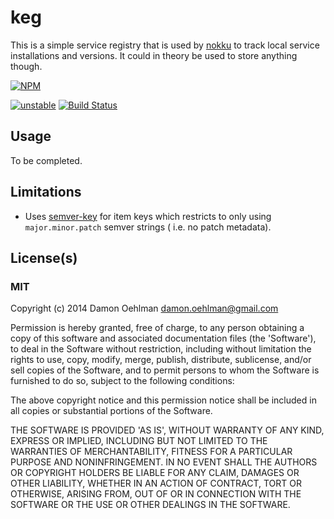 # keg

This is a simple service registry that is used by
[nokku](https://github.com/DamonOehlman/nokku) to track local service
installations and versions.  It could in theory be used to store anything
though.


[![NPM](https://nodei.co/npm/keg.png)](https://nodei.co/npm/keg/)

[![unstable](https://img.shields.io/badge/stability-unstable-yellowgreen.svg)](https://github.com/badges/stability-badges) [![Build Status](https://img.shields.io/travis/DamonOehlman/keg.svg?branch=master)](https://travis-ci.org/DamonOehlman/keg) 

## Usage

To be completed.

## Limitations

- Uses [semver-key](https://github.com/DamonOehlman/semver-key) for item
  keys which restricts to only using `major.minor.patch` semver strings (
  i.e. no patch metadata).

## License(s)

### MIT

Copyright (c) 2014 Damon Oehlman <damon.oehlman@gmail.com>

Permission is hereby granted, free of charge, to any person obtaining
a copy of this software and associated documentation files (the
'Software'), to deal in the Software without restriction, including
without limitation the rights to use, copy, modify, merge, publish,
distribute, sublicense, and/or sell copies of the Software, and to
permit persons to whom the Software is furnished to do so, subject to
the following conditions:

The above copyright notice and this permission notice shall be
included in all copies or substantial portions of the Software.

THE SOFTWARE IS PROVIDED 'AS IS', WITHOUT WARRANTY OF ANY KIND,
EXPRESS OR IMPLIED, INCLUDING BUT NOT LIMITED TO THE WARRANTIES OF
MERCHANTABILITY, FITNESS FOR A PARTICULAR PURPOSE AND NONINFRINGEMENT.
IN NO EVENT SHALL THE AUTHORS OR COPYRIGHT HOLDERS BE LIABLE FOR ANY
CLAIM, DAMAGES OR OTHER LIABILITY, WHETHER IN AN ACTION OF CONTRACT,
TORT OR OTHERWISE, ARISING FROM, OUT OF OR IN CONNECTION WITH THE
SOFTWARE OR THE USE OR OTHER DEALINGS IN THE SOFTWARE.
